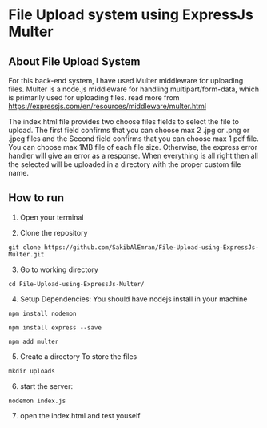 # File Upload system using ExpressJs Multer

## About File Upload System
For this back-end system, I have used Multer middleware for uploading files. Multer is a node.js middleware for handling multipart/form-data, which is primarily used for uploading files. read more from https://expressjs.com/en/resources/middleware/multer.html 

The index.html file provides two choose files fields to select the file to upload. The first field confirms that you can choose max 2 .jpg or .png or .jpeg files and the Second field confirms that you can choose max 1 pdf file. You can choose max 1MB file of each file size. Otherwise, the express error handler will give an error as a response. When everything is all right then all the selected will be uploaded in a directory with the proper custom file name.

## How to run
1. Open your terminal 

2. Clone the repository
```
git clone https://github.com/SakibAlEmran/File-Upload-using-ExpressJs-Multer.git
```
3. Go to working directory
```
cd File-Upload-using-ExpressJs-Multer/
```
4. Setup Dependencies: You should have nodejs install in your machine
```
npm install nodemon 
```
```
npm install express --save
```
```
npm add multer
```
5. Create a directory To store the files
```
mkdir uploads
```
6. start the server:
```
nodemon index.js
```
7. open the index.html and test youself 

